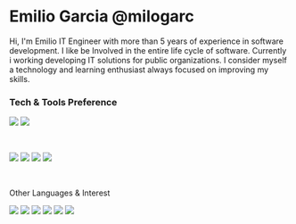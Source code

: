 # Emilio Garcia @milogarc

Hi, I'm Emilio IT Engineer with more than 5 years of experience in software development. I like be Involved in the entire life cycle of software. Currently i working developing IT solutions for public organizations. I consider myself a technology and learning enthusiast always focused on improving my skills.




### Tech & Tools Preference <br>

[comment]: <Languages>
<img src = "https://img.shields.io/badge/Python--01579b?style=for-the-badge&logo=python">
<img src = "https://img.shields.io/badge/Javascript--ffeb3b?style=for-the-badge&logo=javascript">


<br>

[comment]: <Frameworks>
<img src="https://img.shields.io/badge/django%20-%23092E20.svg?&style=for-the-badge&logo=django&logoColor=white">
<img src="https://img.shields.io/badge/flask%20-%23000.svg?&style=for-the-badge&logo=flask&logoColor=white">
<img src="https://img.shields.io/badge/node.js%20-%2343853D.svg?&style=for-the-badge&logo=node.js&logoColor=white">
<img src="https://img.shields.io/badge/express.js%20-%23404d59.svg?&style=for-the-badge">

<br>

Other Languages & Interest

[comment]: <Languages>
<img src="https://img.shields.io/badge/mysql-%2300f.svg?&style=for-the-badge&logo=mysql&logoColor=white">
<img src ="https://img.shields.io/badge/postgres-%23316192.svg?&style=for-the-badge&logo=postgresql&logoColor=white">
<img src ="https://img.shields.io/badge/sqlite-%2307405e.svg?&style=for-the-badge&logo=sqlite&logoColor=white">
<img src ="https://img.shields.io/badge/MongoDB-%234ea94b.svg?&style=for-the-badge&logo=mongodb&logoColor=white">
<img src="https://img.shields.io/badge/apache%20-%23D42029.svg?&style=for-the-badge&logo=apache&logoColor=white">
<img src="https://img.shields.io/badge/nginx%20-%23009639.svg?&style=for-the-badge&logo=nginx&logoColor=white">



